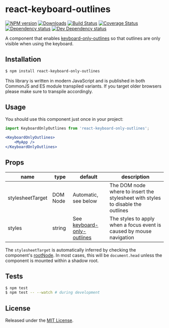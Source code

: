 # react-keyboard-outlines

[![NPM version][npm-image]][npm-url] [![Downloads][downloads-image]][npm-url] [![Build Status][travis-image]][travis-url] [![Coverage Status][codecov-image]][codecov-url] [![Dependency status][david-dm-image]][david-dm-url] [![Dev Dependency status][david-dm-dev-image]][david-dm-dev-url]

[npm-url]:https://npmjs.org/package/react-keyboard-only-outlines
[downloads-image]:https://img.shields.io/npm/dm/react-keyboard-only-outlines.svg
[npm-image]:https://img.shields.io/npm/v/react-keyboard-only-outlines.svg
[travis-url]:https://travis-ci.org/moxystudio/react-keyboard-only-outlines
[travis-image]:http://img.shields.io/travis/moxystudio/react-keyboard-only-outlines/master.svg
[codecov-url]:https://codecov.io/gh/moxystudio/react-keyboard-only-outlines
[codecov-image]:https://img.shields.io/codecov/c/github/moxystudio/react-keyboard-only-outlines/master.svg
[david-dm-url]:https://david-dm.org/moxystudio/react-keyboard-only-outlines
[david-dm-image]:https://img.shields.io/david/moxystudio/react-keyboard-only-outlines.svg
[david-dm-dev-url]:https://david-dm.org/moxystudio/react-keyboard-only-outlines?type=dev
[david-dm-dev-image]:https://img.shields.io/david/dev/moxystudio/react-keyboard-only-outlines.svg

A component that enables [keyboard-only-outlines](https://github.com/moxystudio/js-keyboard-only-outlines) so that outlines are only visible when using the keyboard.


## Installation

```sh
$ npm install react-keyboard-only-outlines
```

This library is written in modern JavaScript and is published in both CommonJS and ES module transpiled variants. If you target older browsers please make sure to transpile accordingly.


## Usage

You should use this component just once in your project:

```jsx
import KeyboardOnlyOutlines from 'react-keyboard-only-outlines';

<KeyboardOnlyOutlines>
    <MyApp />
</KeyboardOnlyOutlines>
```


## Props

| name | type | default | description |
| ---- | ---- | ------- | ----------- |
| stylesheetTarget | DOM Node | Automatic, see below | The DOM node where to insert the stylesheet with styles to disable the outlines |
| styles | string | See [keyboard-only-outlines](https://github.com/moxystudio/js-keyboard-only-outlines) | The styles to apply when a focus event is caused by mouse navigation |

The `stylesheetTarget` is automatically inferred by checking the component's [rootNode](https://developer.mozilla.org/en-US/docs/Web/API/Node/getRootNode). In most cases, this will be `document.head` unless the component is mounted within a shadow root.


## Tests

```sh
$ npm test
$ npm test -- --watch # during development
```


## License

Released under the [MIT License](http://www.opensource.org/licenses/mit-license.php).
